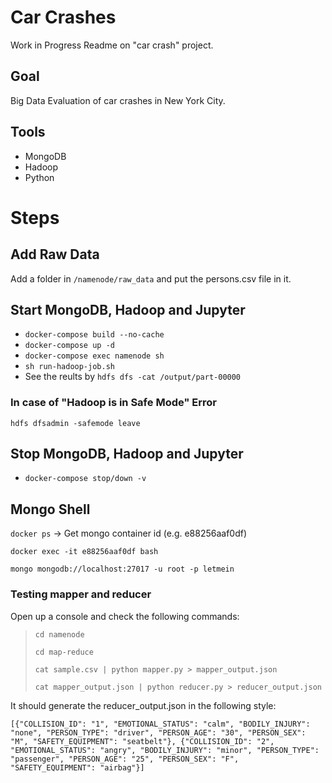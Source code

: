 # Car Crashes

Work in Progress Readme on "car crash" project.

## Goal
Big Data Evaluation of car crashes in New York City. 

## Tools
- MongoDB
- Hadoop
- Python

# Steps

## Add Raw Data

Add a folder in `/namenode/raw_data` and put the persons.csv file in it.

## Start MongoDB, Hadoop and Jupyter
- `docker-compose build --no-cache`
- `docker-compose up -d`
- `docker-compose exec namenode sh`
- `sh run-hadoop-job.sh`
- See the reults by ``hdfs dfs -cat /output/part-00000``

### In case of "Hadoop is in Safe Mode" Error
`hdfs dfsadmin -safemode leave`

## Stop MongoDB, Hadoop and Jupyter
- `docker-compose stop/down -v`

## Mongo Shell
`docker ps` -> Get mongo container id (e.g. e88256aaf0df)

`docker exec -it e88256aaf0df bash` 

`mongo mongodb://localhost:27017 -u root -p letmein`


### Testing mapper and reducer

Open up a console and check the following commands:

>`cd namenode`
> 
> ``cd map-reduce``
> 
> `cat sample.csv | python mapper.py > mapper_output.json`
> 
> `cat mapper_output.json | python reducer.py > reducer_output.json`

It should generate the reducer_output.json in the following style:

``[{"COLLISION_ID": "1", "EMOTIONAL_STATUS": "calm", "BODILY_INJURY": "none", "PERSON_TYPE": "driver", "PERSON_AGE": "30", "PERSON_SEX": "M", "SAFETY_EQUIPMENT": "seatbelt"}, {"COLLISION_ID": "2", "EMOTIONAL_STATUS": "angry", "BODILY_INJURY": "minor", "PERSON_TYPE": "passenger", "PERSON_AGE": "25", "PERSON_SEX": "F", "SAFETY_EQUIPMENT": "airbag"}]
``

